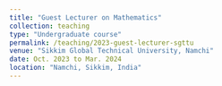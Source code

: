 ```yaml
---
title: "Guest Lecturer on Mathematics"
collection: teaching
type: "Undergraduate course"
permalink: /teaching/2023-guest-lecturer-sgttu
venue: "Sikkim Global Technical University, Namchi"
date: Oct. 2023 to Mar. 2024
location: "Namchi, Sikkim, India"
---
```

